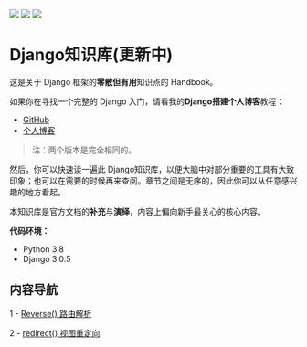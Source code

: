[![](https://img.shields.io/badge/python-3.8-orange.svg)](https://www.python.org)
[![](https://img.shields.io/badge/django-3.0.5-green.svg)](https://docs.djangoproject.com)
[![](https://img.shields.io/badge/license-MIT-000000.svg)](https://opensource.org/licenses/MIT)

# Django知识库(更新中)

这是关于 Django 框架的**零散但有用**知识点的 Handbook。

如果你在寻找一个完整的 Django 入门，请看我的**Django搭建个人博客**教程：

- [GitHub](https://github.com/stacklens/django_blog_tutorial/tree/master/md)
- [个人博客](https://www.dusaiphoto.com/article/detail/2/)

> 注：两个版本是完全相同的。

然后，你可以快速读一遍此 Django知识库，以便大脑中对部分重要的工具有大致印象；也可以在需要的时候再来查阅。章节之间是无序的，因此你可以从任意感兴趣的地方看起。

本知识库是官方文档的**补充**与**演绎**，内容上偏向新手最关心的核心内容。

**代码环境：**

- Python 3.8
- Django 3.0.5

## 内容导航

1 - [Reverse()  路由解析](md/10-reverse()路由解析.md)

2 - [redirect() 视图重定向](/20-redirect()视图重定向.md)